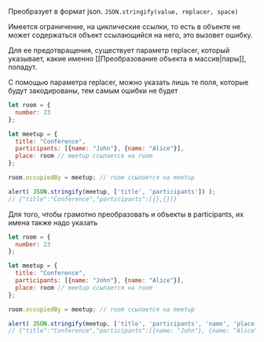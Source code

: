 Преобразует в формат json. `JSON.stringify(value, replacer, space)`

Имеется ограничение, на циклические ссылки, то есть в объекте не может содержаться объект ссылающийся на него, это вызовет ошибку.

Для ее предотвращения, существует параметр replacer, который указывает, какие именно [[Преобразование объекта в массив|пары]], попадут.

С помощью параметра replacer, можно указать лишь те поля, которые будут закодированы, тем самым ошибки не будет


```js
let room = {
  number: 23
};

let meetup = {
  title: "Conference",
  participants: [{name: "John"}, {name: "Alice"}],
  place: room // meetup ссылается на room
};

room.occupiedBy = meetup; // room ссылается на meetup

alert( JSON.stringify(meetup, ['title', 'participants']) );
// {"title":"Conference","participants":[{},{}]}
```

Для того, чтобы грамотно преобразовать и объекты в participants, их имена также надо указать

```js
let room = {
  number: 23
};

let meetup = {
  title: "Conference",
  participants: [{name: "John"}, {name: "Alice"}],
  place: room // meetup ссылается на room
};

room.occupiedBy = meetup; // room ссылается на meetup

alert( JSON.stringify(meetup, ['title', 'participants', 'name', 'place', 'number']) );
// {"title":"Conference","participants":[{name: "John"}, {name: "Alice"}],"place":{"number":23}}
```